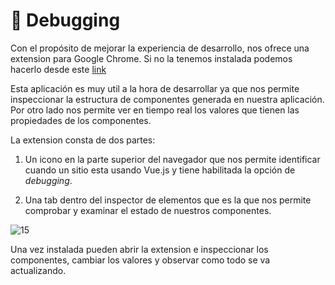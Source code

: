 # 🐛 Debugging

Con el propósito de mejorar la experiencia de desarrollo, nos ofrece una extension para Google Chrome. Si no la tenemos instalada podemos hacerlo desde este [link](https://chrome.google.com/webstore/detail/vuejs-devtools/nhdogjmejiglipccpnnnanhbledajbpd)

Esta aplicación es muy util a la hora de desarrollar ya que nos permite inspeccionar la estructura de componentes generada en nuestra aplicación. Por otro lado nos permite ver en tiempo real los valores que tienen las propiedades de los componentes.

La extension consta de dos partes:

1. Un icono en la parte superior del navegador que nos permite identificar cuando un sitio esta usando Vue.js y tiene habilitada la opción de *debugging*.

2. Una tab dentro del inspector de elementos que es la que nos permite comprobar y examinar el estado de nuestros componentes.

![15](../img/15.gif)

Una vez instalada pueden abrir la extension e inspeccionar los componentes, cambiar los valores y observar como todo se va actualizando.
